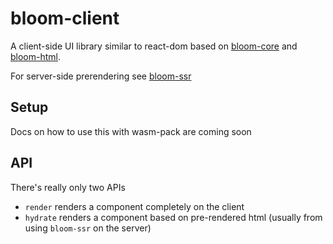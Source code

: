 # bloom-client

A client-side UI library similar to react-dom based on [bloom-core](https://crates.io/crates/bloom-core) and [bloom-html](https://crates.io/crates/bloom-html).

For server-side prerendering see [bloom-ssr](https://crates.io/crates/bloom-ssr)

## Setup
Docs on how to use this with wasm-pack are coming soon

## API
There's really only two APIs
* `render` renders a component completely on the client
* `hydrate` renders a component based on pre-rendered html (usually from using `bloom-ssr` on the server)